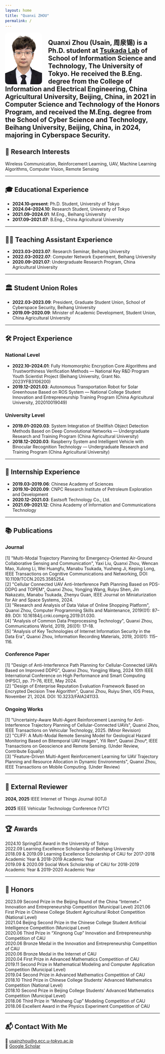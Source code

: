```yaml
---
layout: home
title: "Quanxi ZHOU"
permalink: /
---
```


<img src="usain.jpg" alt="Quanxi Zhou" style="float: left; margin-right: 20px; width: 120px; border-radius: 10px;" />

Quanxi Zhou (Usain, 周泉锡) is a Ph.D. student at [Tsukada Lab](https://tlab.hongo.wide.ad.jp/ja/) of School of Information Science and Technology, The University of Tokyo. He received the B.Eng. degree from the **College of Information and Electrical Engineering**, **China Agricultural University**, Beijing, China, in 2021 in Computer Science and Technology of the Honors Program, and received the M.Eng. degree from the **School of Cyber Science and Technology**, **Beihang University**, Beijing, China, in 2024, majoring in Cyberspace Security.
---
## 🔬 Research Interests

Wireless Communication, Reinforcement Learning, UAV, Machine Learning Algorithms, Computer Vision, Remote Sensing

---

## 🎓 Educational Experience

- **2024.10–present**: Ph.D. Student, University of Tokyo  
- **2024.04–2024.10**: Research Student, University of Tokyo  
- **2021.09–2024.01**: M.Eng., Beihang University  
- **2017.09–2021.07**: B.Eng., China Agricultural University  

---

## 👩‍🏫 Teaching Assistant Experience

- **2023.03–2023.07**: Research Seminar, Beihang University  
- **2022.03–2022.07**: Computer Network Experiment, Beihang University  
- **2020.09–2021.07**: Undergraduate Research Program, China Agricultural University  

---

## 🏛️ Student Union Roles

- **2022.03–2023.09**: President, Graduate Student Union, School of Cyberspace Security, Beihang University  
- **2019.09–2020.09**: Minister of Academic Development, Student Union, China Agricultural University  

---

## 🛠️ Project Experience

### National Level

- **2022.10–2024.01**: Fully Homomorphic Encryption Core Algorithms and Trustworthiness Verification Methods — National Key R&D Program Youth Scientist Project (Beihang University, Grant No. 2023YFB3106200)  
- **2019.12–2021.03**: Autonomous Transportation Robot for Solar Greenhouse Based on ROS System — National College Student Innovation and Entrepreneurship Training Program (China Agricultural University, 202010019049)  

### University Level

- **2019.01–2020.03**: System Integration of Shellfish Object Detection Methods Based on Deep Convolutional Networks — Undergraduate Research and Training Program (China Agricultural University)  
- **2018.12–2020.03**: Raspberry System and Intelligent Vehicle with Binocular Recognition Technology — Undergraduate Research and Training Program (China Agricultural University)  

---

## 💼 Internship Experience

- **2019.03–2019.06**: Chinese Academy of Sciences  
- **2019.10–2020.09**: CNPC Research Institute of Petroleum Exploration and Development  
- **2020.12–2021.03**: Eastsoft Technology Co., Ltd.  
- **2021.09–2021.12**: China Academy of Information and Communications Technology  

---

## 📚 Publications

### Journal
[1] "Multi-Modal Trajectory Planning for Emergency-Oriented Air-Ground Collaborative Sensing and Communication", Yaxi Liu, Quanxi Zhou, Wencan Mao, Xulong Li, Wei Huangfu, Manabu Tsukada, Yusheng Ji, Keping Long, IEEE Transactions on Cognitive Communications and Networking, DOI: 10.1109/TCCN.2025.3585254.  
[2] "Cellular Connected UAV Anti-Interference Path Planning Based on PDS-DDPG and TOPEM", Quanxi Zhou, Yongjing Wang, Ruiyu Shen, Jin Nakazato, Manabu Tsukada, Zhenyu Guan, IEEE Journal on Miniaturization for Air and Space Systems, 2024.  
[3] "Research and Analysis of Data Value of Online Shopping Platform", Quanxi Zhou, Computer Programming Skills and Maintenance, 2019(01): 87–89. DOI: 10.16184/j.cnki.comprg.2019.01.030.  
[4] "Analysis of Common Data Preprocessing Technology", Quanxi Zhou, Communications World, 2019, 26(01): 17–18.  
[5] "Analysis of Key Technologies of Internet Information Security in the Data Era", Quanxi Zhou, Information Recording Materials, 2019, 20(01): 115–116.  

### Conference Paper  
[1] "Design of Anti-Interference Path Planning for Cellular-Connected UAVs Based on Improved DDPG", Quanxi Zhou, Yongjing Wang, 2024 10th IEEE International Conference on High Performance and Smart Computing (HPSC), pp. 71–76, IEEE, May 2024.  
[2] "Design of Enterprise Reputation Evaluation Framework Based on Encrypted Decision Tree Algorithm", Quanxi Zhou, Ruiyu Shen, IOS Press, November 21, 2024. DOI: 10.3233/FAIA241133.  

### Ongoing Works  
[1] "Uncertainty-Aware Multi-Agent Reinforcement Learning for Anti-Interference Trajectory Planning of Cellular-Connected UAVs", Quanxi Zhou, IEEE Transactions on Vehicular Technology, 2025. (Minor Revision)  
[2] "CLIFF: A Multi-Modal Remote Sensing Model for Geological Hazard Monitoring Based on Bitemporal UAV Images", Yili Ren*, Quanxi Zhou*, IEEE Transactions on Geoscience and Remote Sensing. (Under Review, Contribute Equally)  
[3] "Feature-Driven Multi-Agent Reinforcement Learning for UAV Trajectory Planning and Resource Allocation in Dynamic Environments", Quanxi Zhou, IEEE Transactions on Mobile Computing. (Under Review)  

---
## 📖 External Reviewer

**2024, 2025** IEEE Internet of Things Journal (IOTJ)

**2025**       IEEE Vehicular Technology Conference (VTC)

---
## 🏆 Awards

2024.10 SpringGX Award in the University of Tokyo  
2022.09 Learning Excellence Scholarship of Beihang University  
2018.09 & 2019.09 Learning Excellence Scholarship of CAU for 2017-2018 Academic Year & 2018-2019 Academic Year  
2019.09 & 2020.09 Social Work Scholarship of CAU for 2018-2019 Academic Year & 2019-2020 Academic Year  

---

## 🥇 Honors

2023.09 Second Prize in the Beijing Round of the China “Internet+” Innovation and Entrepreneurship Competition (Municipal Level)
2021.06 First Prize in Chinese College Student Agricultural Robot Competition (National Level)  
2021.04 Beijing Second Prize in the Chinese College Student Artificial Intelligence Competition (Municipal Level)  
2020.06 Third Prize in “Xingnong Cup” Innovation and Entrepreneurship Competition of CAU  
2020.06 Bronze Medal in the Innovation and Entrepreneurship Competition of CAU  
2020.06 Bronze Medal in the Internet of CAU  
2020.04 First Prize in Advanced Mathematics Competition of CAU  
2019.11 Second Prize in Mathematical Modeling and Computer Application Competition (Municipal Level)  
2019.04 Second Prize in Advanced Mathematics Competition of CAU  
2018.10 Third Prize in Chinese College Students’ Advanced Mathematics Competition (National Level)  
2018.10 Second Prize in Beijing College Students’ Advanced Mathematics Competition (Municipal Level)  
2018.06 Third Prize in “Minsheng Cup” Modeling Competition of CAU  
2018.06 Excellent Award in the Physics Experiment Competition of CAU

---

## 📬 Contact With Me

📧 [usainzhou@g.ecc.u-tokyo.ac.jp](mailto:usainzhou@g.ecc.u-tokyo.ac.jp)  
🔗 [Google Scholar](https://scholar.google.com/citations?hl=en&user=P2mHCpgAAAAJ)  
